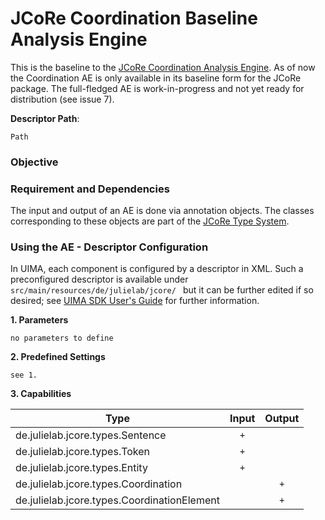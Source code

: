 # JCoRe Coordination Baseline Analysis Engine
This is the baseline to the [JCoRe Coordination Analysis Engine](https://github.com/JULIELab/jcore-base/tree/issue7-coordFix/jcore-coordination-ae). As of now the Coordination AE is only available in its baseline form for the JCoRe package. The full-fledged AE is work-in-progress and not yet ready for distribution (see issue 7).  

**Descriptor Path**:
```
Path
```

### Objective


### Requirement and Dependencies
 The input and output of an AE is done via annotation objects. The classes corresponding to these objects are part of the [JCoRe Type System](https://github.com/JULIELab/jcore-base/tree/master/jcore-types).

### Using the AE - Descriptor Configuration
 In UIMA, each component is configured by a descriptor in XML. Such a preconfigured descriptor is available under `src/main/resources/de/julielab/jcore/ ` but it can be further edited if so desired; see [UIMA SDK User's Guide](https://uima.apache.org/downloads/releaseDocs/2.1.0-incubating/docs/html/tools/tools.html#ugr.tools.cde) for further information.

**1. Parameters**

`no parameters to define`

**2. Predefined Settings**

`see 1.`

**3. Capabilities**

| Type | Input | Output |
|------|:-----:|:------:|
| de.julielab.jcore.types.Sentence | `+` |  |
| de.julielab.jcore.types.Token | `+` |  |
| de.julielab.jcore.types.Entity | `+` |  |
| de.julielab.jcore.types.Coordination |  | `+` |
| de.julielab.jcore.types.CoordinationElement |  | `+` |
